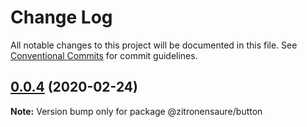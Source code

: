 # Change Log

All notable changes to this project will be documented in this file.
See [Conventional Commits](https://conventionalcommits.org) for commit guidelines.

## [0.0.4](https://github.com/zitronensaure/library/compare/@zitronensaure/button@0.0.3...@zitronensaure/button@0.0.4) (2020-02-24)

**Note:** Version bump only for package @zitronensaure/button
